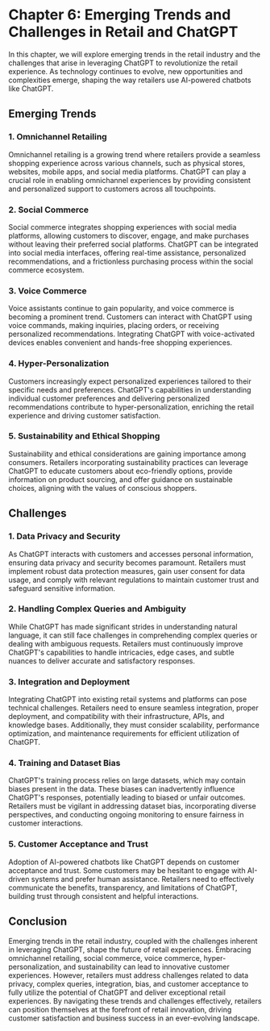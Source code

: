 Chapter 6: Emerging Trends and Challenges in Retail and ChatGPT
===============================================================

In this chapter, we will explore emerging trends in the retail industry and the challenges that arise in leveraging ChatGPT to revolutionize the retail experience. As technology continues to evolve, new opportunities and complexities emerge, shaping the way retailers use AI-powered chatbots like ChatGPT.

Emerging Trends
---------------

### 1. Omnichannel Retailing

Omnichannel retailing is a growing trend where retailers provide a seamless shopping experience across various channels, such as physical stores, websites, mobile apps, and social media platforms. ChatGPT can play a crucial role in enabling omnichannel experiences by providing consistent and personalized support to customers across all touchpoints.

### 2. Social Commerce

Social commerce integrates shopping experiences with social media platforms, allowing customers to discover, engage, and make purchases without leaving their preferred social platforms. ChatGPT can be integrated into social media interfaces, offering real-time assistance, personalized recommendations, and a frictionless purchasing process within the social commerce ecosystem.

### 3. Voice Commerce

Voice assistants continue to gain popularity, and voice commerce is becoming a prominent trend. Customers can interact with ChatGPT using voice commands, making inquiries, placing orders, or receiving personalized recommendations. Integrating ChatGPT with voice-activated devices enables convenient and hands-free shopping experiences.

### 4. Hyper-Personalization

Customers increasingly expect personalized experiences tailored to their specific needs and preferences. ChatGPT's capabilities in understanding individual customer preferences and delivering personalized recommendations contribute to hyper-personalization, enriching the retail experience and driving customer satisfaction.

### 5. Sustainability and Ethical Shopping

Sustainability and ethical considerations are gaining importance among consumers. Retailers incorporating sustainability practices can leverage ChatGPT to educate customers about eco-friendly options, provide information on product sourcing, and offer guidance on sustainable choices, aligning with the values of conscious shoppers.

Challenges
----------

### 1. Data Privacy and Security

As ChatGPT interacts with customers and accesses personal information, ensuring data privacy and security becomes paramount. Retailers must implement robust data protection measures, gain user consent for data usage, and comply with relevant regulations to maintain customer trust and safeguard sensitive information.

### 2. Handling Complex Queries and Ambiguity

While ChatGPT has made significant strides in understanding natural language, it can still face challenges in comprehending complex queries or dealing with ambiguous requests. Retailers must continuously improve ChatGPT's capabilities to handle intricacies, edge cases, and subtle nuances to deliver accurate and satisfactory responses.

### 3. Integration and Deployment

Integrating ChatGPT into existing retail systems and platforms can pose technical challenges. Retailers need to ensure seamless integration, proper deployment, and compatibility with their infrastructure, APIs, and knowledge bases. Additionally, they must consider scalability, performance optimization, and maintenance requirements for efficient utilization of ChatGPT.

### 4. Training and Dataset Bias

ChatGPT's training process relies on large datasets, which may contain biases present in the data. These biases can inadvertently influence ChatGPT's responses, potentially leading to biased or unfair outcomes. Retailers must be vigilant in addressing dataset bias, incorporating diverse perspectives, and conducting ongoing monitoring to ensure fairness in customer interactions.

### 5. Customer Acceptance and Trust

Adoption of AI-powered chatbots like ChatGPT depends on customer acceptance and trust. Some customers may be hesitant to engage with AI-driven systems and prefer human assistance. Retailers need to effectively communicate the benefits, transparency, and limitations of ChatGPT, building trust through consistent and helpful interactions.

Conclusion
----------

Emerging trends in the retail industry, coupled with the challenges inherent in leveraging ChatGPT, shape the future of retail experiences. Embracing omnichannel retailing, social commerce, voice commerce, hyper-personalization, and sustainability can lead to innovative customer experiences. However, retailers must address challenges related to data privacy, complex queries, integration, bias, and customer acceptance to fully utilize the potential of ChatGPT and deliver exceptional retail experiences. By navigating these trends and challenges effectively, retailers can position themselves at the forefront of retail innovation, driving customer satisfaction and business success in an ever-evolving landscape.
